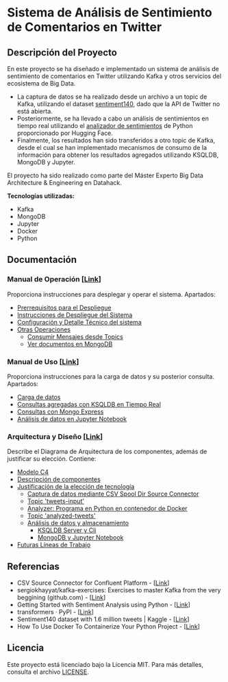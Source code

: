 # Sistema de Análisis de Sentimiento de Comentarios en Twitter

## Descripción del Proyecto

En este proyecto se ha diseñado e implementado un sistema de análisis de sentimiento de comentarios en Twitter utilizando Kafka y otros servicios del ecosistema de Big Data. 
- La captura de datos se ha realizado desde un archivo a un topic de Kafka, utilizando el dataset [sentiment140](https://www.kaggle.com/datasets/kazanova/sentiment140), dado que la API de Twitter no está abierta.
- Posteriormente, se ha llevado a cabo un análisis de sentimientos en tiempo real utilizando el [analizador de sentimientos](https://huggingface.co/blog/sentiment-analysis-python) de Python proporcionado por Hugging Face. 
- Finalmente, los resultados han sido transferidos a otro topic de Kafka, desde el cual se han implementado mecanismos de consumo de la información para obtener los resultados agregados utilizando KSQLDB, MongoDB y Jupyter.

El proyecto ha sido realizado como parte del Máster Experto Big Data Architecture & Engineering en Datahack. 

**Tecnologías utilizadas:**
- Kafka
- MongoDB
- Jupyter
- Docker
- Python


## Documentación

### Manual de Operación [[Link](./doc/Manual%20de%20Operacion.md)]

Proporciona instrucciones para desplegar y operar el sistema. Apartados:
- [Prerrequisitos para el Despliegue](./doc/Manual%20de%20Operacion.md#prerrequisitos-para-el-despliegue)
- [Instrucciones de Despliegue del Sistema](./doc/Manual%20de%20Operacion.md#instrucciones-de-despliegue-del-sistema)
- [Configuración y Detalle Técnico del sistema](./doc/Manual%20de%20Operacion.md#configuración-y-detalle-técnico-del-sistema)
- [Otras Operaciones](./doc/Manual%20de%20Operacion.md#otras-operaciones)
  - [Consumir Mensajes desde Topics](./doc/Manual%20de%20Operacion.md#consumir-mensajes-desde-topics)
  - [Ver documentos en MongoDB](./doc/Manual%20de%20Operacion.md#ver-documentos-en-mongodb)


### Manual de Uso [[Link](./doc/Manual%20de%20Uso.md)]

Proporciona instrucciones para la carga de datos y su posterior consulta. Apartados:

- [Carga de datos](./doc/Manual%20de%20Uso.md#carga-de-datos)
- [Consultas agregadas con KSQLDB en Tiempo Real](./doc/Manual%20de%20Uso.md#consultas-agregadas-con-ksqldb-en-tiempo-real)
- [Consultas con Mongo Express](./doc/Manual%20de%20Uso.md#consultas-con-mongo-express)
- [Análisis de datos en Jupyter Notebook](./doc/Manual%20de%20Uso.md#análisis-de-datos-en-jupyter-notebook)

### Arquitectura y Diseño [[Link](./doc/Arquitectura%20y%20Diseño.md)]
Describe el Diagrama de Arquitectura de los componentes, además de justificar su elección. Contiene:
- [Modelo C4](./doc/Arquitectura%20y%20Diseño.md#modelo-c4)
- [Descripción de componentes](./doc/Arquitectura%20y%20Diseño.md#descripción-de-componentes)
- [Justificación de la elección de tecnología](./doc/Arquitectura%20y%20Diseño.md#justificación-de-la-elección-de-tecnología)
  - [Captura de datos mediante CSV Spool Dir Source Connector](./doc/Arquitectura%20y%20Diseño.md#captura-de-datos-mediante-csv-spool-dir-source-connector)
  - [Topic 'tweets-input'](./doc/Arquitectura%20y%20Diseño.md#topic-tweets-input)
  - [Analyzer: Programa en Python en contenedor de Docker](./doc/Arquitectura%20y%20Diseño.md#analyzer-programa-en-python-en-contenedor-de-docker)
  - [Topic 'analyzed-tweets'](./doc/Arquitectura%20y%20Diseño.md#topic-analyzed-tweets)
  - [Análisis de datos y almacenamiento](./doc/Arquitectura%20y%20Diseño.md#análisis-de-datos-y-almacenamiento)
    - [KSQLDB Server y Cli](./doc/Arquitectura%20y%20Diseño.md#ksqldb-server-y-cli)
    - [MongoDB y Jupyter Notebook](./doc/Arquitectura%20y%20Diseño.md#mongodb-y-jupyter-notebook)
- [Futuras Líneas de Trabajo](./doc/Arquitectura%20y%20Diseño.md#futuras-líneas-de-trabajo)


## Referencias
- CSV Source Connector for Confluent Platform - [[Link](https://docs.confluent.io/kafka-connectors/spooldir/current/connectors/csv_source_connector.html#spooldir-csv-source-connector)]
- sergiokhayyat/kafka-exercises: Exercises to master Kafka from the very beggining (github.com) - [[Link](https://github.com/sergiokhayyat/kafka-exercises/blob/main/1.Environment/docker-compose.yml)]
- Getting Started with Sentiment Analysis using Python - [[Link](https://huggingface.co/blog/sentiment-analysis-python)]
- transformers · PyPI - [[Link](https://pypi.org/project/transformers/#history)]
- Sentiment140 dataset with 1.6 million tweets | Kaggle - [[Link](https://www.kaggle.com/datasets/kazanova/sentiment140)]
- How To Use Docker To Containerize Your Python Project - [[Link](https://python.land/deployment/containerize-your-project#Dockerize_yournbspPython_project)]



## Licencia

Este proyecto está licenciado bajo la Licencia MIT. Para más detalles, consulta el archivo [LICENSE](LICENSE).

